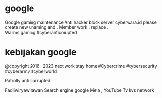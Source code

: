 # google
Google gaming maintenance
Anti hacker block server cyberwara.id please create new unaming and . Member work . replace .  
Warms gaming 
#cyberanticorupted 
# kebijakan google 
@copyright 2016- 2023 next work stay home 
#Cybercrime
#cybersecurity 
#cyberarmy 
#cyberworld 

Patrolly anti corrupted

Fadliwiryawirawan 
Search engine google 
Meta , YouTube 
Tv bvs network
